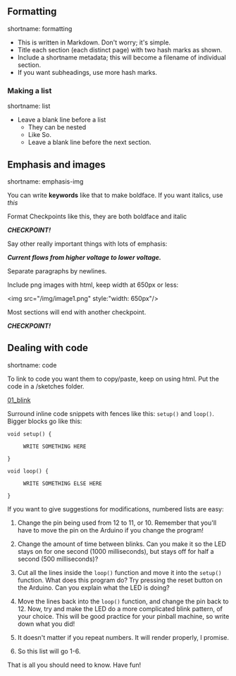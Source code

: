 ## Formatting
shortname: formatting

- This is written in Markdown. Don't worry; it's simple.
- Title each section (each distinct page) with two hash marks as shown.
- Include a shortname metadata; this will become a filename of individual section.
- If you want subheadings, use more hash marks.

### Making a list
shortname: list

- Leave a blank line before a list
    - They can be nested
    - Like So.
    - Leave a blank line before the next section.
    
## Emphasis and images
shortname: emphasis-img

You can write **keywords** like that to make boldface. If you want italics, use _this_

Format Checkpoints like this, they are both boldface and italic

**_CHECKPOINT!_**

Say other really important things with lots of emphasis:

**_Current flows from higher voltage to lower voltage._**

Separate paragraphs by newlines.

Include png images with html, keep width at 650px or less:

<img src="/img/image1.png" style:"width: 650px"/>

Most sections will end with another checkpoint.

**_CHECKPOINT!_**

## Dealing with code
shortname: code

To link to code you want them to copy/paste, keep on using html. Put the code in a /sketches folder.

<a href="/sketches/01_blink.txt">01_blink</a>

Surround inline code snippets with fences like this:  ```setup()``` and ```loop()```. Bigger blocks go like this:

```
void setup() {

     WRITE SOMETHING HERE

}

void loop() {

     WRITE SOMETHING ELSE HERE

}
```

If you want to give suggestions for modifications, numbered lists are easy:


1. Change the pin being used from 12 to 11, or 10. Remember that you'll have to move the pin on the Arduino if you change the program!

2. Change the amount of time between blinks. Can you make it so the
LED stays on for one second (1000 milliseconds), but stays off for
half a second (500 milliseconds)?

3. Cut all the lines inside the ```loop()``` function and move it into the
```setup()``` function. What does this program do? Try pressing the reset
button on the Arduino. Can you explain what the LED is doing?

4. Move the lines back into the ```loop()``` function, and change the pin
back to 12. Now, try and make the LED do a more complicated blink
pattern, of your choice. This will be good practice for your pinball machine, so write down what you did!

4. It doesn't matter if you repeat numbers. It will render properly, I promise. 

5. So this list will go 1-6. 

That is all you should need to know. Have fun!